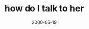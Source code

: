 ---
layout: base.njk
title : 'how do I talk to her' 
view_title : 'how do I talk to her' 
year : '2000' 
date : '2000-05-19' 
img_file : '/drawing/howdoitalk.png' 
html_file : 'howdoita' 
next_html : 'tryitnow.html' 
year_order : '327' 
permalink : "title/{{html_file}}.html"
---